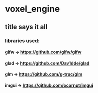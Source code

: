 # voxel_engine

## title says it all

### libraries used:

#### glfw -> https://github.com/glfw/glfw
#### glad -> https://github.com/Dav1dde/glad
#### glm -> https://github.com/g-truc/glm
#### imgui -> https://github.com/ocornut/imgui
